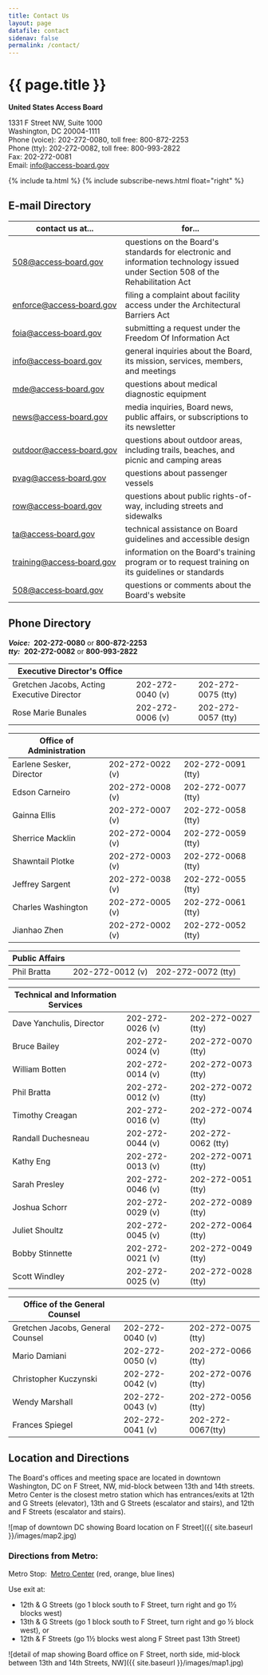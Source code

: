 ```yaml
---
title: Contact Us
layout: page
datafile: contact
sidenav: false
permalink: /contact/
---
```


# {{ page.title }}

**United States Access Board**  

1331 F Street NW, Suite 1000  
Washington, DC  20004-1111  
Phone (voice):  202-272-0080, toll free:  800-872-2253  
Phone (tty):  202-272-0082, toll free:  800-993-2822  
Fax:  202-272-0081  
Email:  <info@access-board.gov>

<div>
{% include ta.html %}
{% include subscribe-news.html float="right" %}
</div>

## E-mail Directory

| contact us at... | for... |
| --- | --- |
| [508@access&#8209;board.gov](mailto:508@access-board.gov) | questions on the Board's standards for electronic and information technology issued under Section 508 of the Rehabilitation Act |
| [enforce@access&#8209;board.gov](mailto:enforce@access-board.gov) | filing a complaint about facility access under the Architectural Barriers Act |
| [foia@access&#8209;board.gov](mailto:foia@access-board.gov) | submitting a request under the Freedom Of Information Act |
| [info@access&#8209;board.gov](mailto:info@access-board.gov) | general inquiries about the Board, its mission, services, members, and meetings |
| [mde@access&#8209;board.gov](mailto:mde@access-board.gov) | questions about medical diagnostic equipment |
| [news@access&#8209;board.gov](mailto:news@access-board.gov) | media inquiries, Board news, public affairs, or subscriptions to its newsletter |
| [outdoor@access&#8209;board.gov](mailto:outdoor@access-board.gov) | questions about outdoor areas, including trails, beaches, and picnic and camping areas |
| [pvag@access&#8209;board.gov](mailto:pvag@access-board.gov) | questions about passenger vessels |
| [row@access&#8209;board.gov](mailto:row@access-board.gov) | questions about public rights-of-way, including streets and sidewalks |
| [ta@access&#8209;board.gov](mailto:ta@access-board.gov) | technical assistance on Board guidelines and accessible design |
| [training@access&#8209;board.gov](mailto:training@access-board.gov) | information on the Board's training program or to request training on its guidelines or standards |
| [508@access&#8209;board.gov](mailto:508@access-board.gov) | questions or comments about the Board's website |

## Phone Directory

***Voice:***  **202-272-0080** or **800-872-2253**  
***tty:***  **202-272-0082** or **800-993-2822**

|Executive Director's Office | &nbsp; | &nbsp; |
| --- | --- | --- |
| Gretchen Jacobs, Acting Executive Director | 202-272-0040 (v) | 202-272-0075 (tty) |
| Rose Marie Bunales | 202-272-0006 (v) | 202-272-0057 (tty) |

|Office of Administration | &nbsp; | &nbsp; |
| --- | --- | --- |
| Earlene Sesker, Director | 202-272-0022 (v) | 202-272-0091 (tty) |
| Edson Carneiro | 202-272-0008 (v) | 202-272-0077 (tty) |
| Gainna Ellis | 202-272-0007 (v) | 202-272-0058 (tty) |
| Sherrice Macklin | 202-272-0004 (v) | 202-272-0059 (tty) |
| Shawntail Plotke | 202-272-0003 (v) | 202-272-0068 (tty) |
| Jeffrey Sargent | 202-272-0038 (v) | 202-272-0055 (tty) |
| Charles Washington | 202-272-0005 (v) | 202-272-0061 (tty) |
| Jianhao Zhen | 202-272-0002 (v) | 202-272-0052 (tty) |

|Public Affairs | &nbsp; | &nbsp; |
| --- | --- | --- |
|Phil Bratta | 202-272-0012 (v) | 202-272-0072 (tty) |

|Technical and Information Services | &nbsp; | &nbsp; |
| --- | --- | --- |
| Dave Yanchulis, Director  | 202-272-0026 (v) | 202-272-0027 (tty) |
| Bruce Bailey | 202-272-0024 (v) | 202-272-0070 (tty) |
| William Botten | 202-272-0014 (v) | 202-272-0073 (tty) |
| Phil Bratta | 202-272-0012 (v) | 202-272-0072 (tty) |
| Timothy Creagan | 202-272-0016 (v) | 202-272-0074 (tty) |
| Randall Duchesneau | 202-272-0044 (v) | 202-272-0062 (tty) |
| Kathy Eng | 202-272-0013 (v) | 202-272-0071 (tty) |
| Sarah Presley | 202-272-0046 (v) | 202-272-0051 (tty) |
| Joshua Schorr | 202-272-0029 (v) | 202-272-0089 (tty) |
| Juliet Shoultz | 202-272-0045 (v) | 202-272-0064 (tty) |
| Bobby Stinnette | 202-272-0021 (v) | 202-272-0049 (tty) |
| Scott Windley | 202-272-0025 (v) | 202-272-0028 (tty) |

|Office of the General Counsel | &nbsp; | &nbsp; |
| --- | --- | --- |
| Gretchen Jacobs, General Counsel | 202-272-0040 (v) | 202-272-0075 (tty) |
| Mario Damiani | 202-272-0050 (v) | 202-272-0066 (tty) |
| Christopher Kuczynski | 202-272-0042 (v) | 202-272-0076 (tty) |
| Wendy Marshall | 202-272-0043 (v) | 202-272-0056 (tty) |
| Frances Spiegel | 202-272-0041 (v) | 202-272-0067(tty) |

## Location and Directions

The Board's offices and meeting space are located in downtown Washington, DC on F Street, NW, mid-block between 13th and 14th streets.  Metro Center is the closest metro station which has entrances/exits at 12th and G Streets (elevator), 13th and G Streets (escalator and stairs), and 12th and F Streets (escalator and stairs).

![map of downtown DC showing Board location on F Street]({{ site.baseurl }}/images/map2.jpg)

### Directions from Metro:

Metro Stop:  [Metro Center](https://www.wmata.com/rider-guide/stations/metro-center.cfm) (red, orange, blue lines)

Use exit at:

- 12th & G Streets (go 1 block south to F Street, turn right and go 1½ blocks west)
- 13th & G Streets (go 1 block south to F Street, turn right and go ½ block west), or
- 12th & F Streets (go 1½ blocks west along F Street past 13th Street)

![detail of map showing Board office on F Street, north side, mid-block between 13th and 14th Streets, NW]({{ site.baseurl }}/images/map1.jpg)
